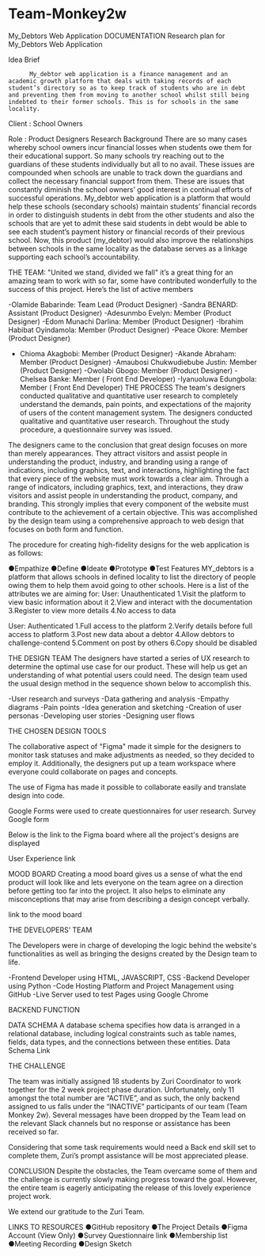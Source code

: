 # Team-Monkey2w
My_Debtors Web Application
         DOCUMENTATION
                 Research plan for My_Debtors Web Application

Idea Brief 

          My_debtor web application is a finance management and an academic growth platform that deals with taking records of each student’s directory so as to keep track of students who are in debt and preventing them from moving to another school whilst still being indebted to their former schools. This is for schools in the same locality. 

Client : School Owners

Role : Product Designers
Research Background
       There are so many cases whereby school owners incur financial losses when students owe them for their educational support. So many schools try reaching out to the guardians of these students individually but all to no avail. These issues are compounded when schools are unable to track down the guardians and collect the necessary financial support from them.  These are issues that constantly diminish the school owners’ good interest in continual efforts of successful operations. My_debtor web application is a platform that would help these schools (secondary schools) maintain students’ financial records in order to distinguish students in debt from the other students and also the schools that are yet to admit these said students in debt would be able to see each student’s payment history or financial records of their previous school. Now, this product (my_debtor) would also improve the relationships between schools in the same locality as the database serves as a linkage supporting each school’s accountability.


THE TEAM:
"United we stand, divided we fall" it’s a great thing for an amazing team to work with so far, some have contributed wonderfully  to the success of this project.
Here’s the list of active members

-Olamide Babarinde: Team Lead (Product Designer)
-Sandra BENARD: Assistant (Product Designer)
-Adesunmbo Evelyn: Member (Product Designer)
-Edom Munachi Darlina: Member  (Product Designer)
-Ibrahim Habibat Oyindamola: Member  (Product Designer)
-Peace Okore: Member  (Product Designer)
- Chioma Akagbobi: Member (Product Designer)
-Akande Abraham: Member (Product Designer)
-Amaubosi Chukwudiebube Justin: Member (Product Designer)
-Owolabi Gbogo: Member (Product Designer)
-Chelsea Banke: Member ( Front End Developer)
-Iyanuoluwa Edungbola: Member ( Front End Developer)
THE PROCESS
The team's designers conducted qualitative and quantitative user research to completely understand the demands, pain points, and expectations of the majority of users of the content management system. The designers conducted qualitative and quantitative user research. Throughout the study procedure, a questionnaire survey was issued. 

The designers came to the conclusion that great design focuses on more than merely appearances. They attract visitors and assist people in understanding the product, industry, and branding using a range of indications, including graphics, text, and interactions, highlighting the fact that every piece of the website must work towards a clear aim. Through a range of indicators, including graphics, text, and interactions, they draw visitors and assist people in understanding the product, company, and branding. This strongly implies that every component of the website must contribute to the achievement of a certain objective. This was accomplished by the design team using a comprehensive approach to web design that focuses on both form and function. 

The procedure for creating high-fidelity designs for the web application is as follows:

●Empathize
●Define
●Ideate
●Prototype
●Test
Features
MY_debtors is a platform that allows schools in defined locality to list the directory of people owing them to help them avoid going to other schools. Here is a list of the attributes we are aiming for:
User: Unauthenticated
1.Visit the platform to view basic information about it
2.View and interact with the documentation
3.Register to view more details
4.No access to data

User: Authenticated
1.Full access to the platform
2.Verify details before full access to platform
3.Post new data about a debtor
4.Allow debtors to challenge-contend
5.Comment on post by others
6.Copy should be disabled



THE DESIGN TEAM
The designers have started a series of UX research to determine the optimal use case for our product. These will help us get an understanding of what potential users could need. The design team used the usual design method in the sequence shown below to accomplish this.

-User research and surveys
-Data gathering and analysis
-Empathy diagrams
-Pain points 
-Idea generation and sketching
-Creation of user personas
-Developing user stories
-Designing user flows





THE CHOSEN DESIGN TOOLS

The collaborative aspect of "Figma" made it simple for the designers to monitor task statuses and make adjustments as needed, so they decided to employ it. Additionally, the designers put up a team workspace where everyone could collaborate on pages and concepts.

The use of Figma has made it possible to collaborate easily and translate design into code.

Google Forms were used to create questionnaires for user research.
Survey Google form

Below is the link to the Figma board where all the project's designs are displayed

User Experience link



MOOD BOARD
Creating a mood board gives us a sense of what the end product will look like and lets everyone on the team agree on a direction before getting too far into the project. It also helps to eliminate any misconceptions that may arise from  describing a design concept verbally.

link to the mood board



THE DEVELOPERS’ TEAM

The Developers were in charge of developing the logic behind the website's functionalities as well as bringing the designs created by the Design team to life.

-Frontend Developer using HTML, JAVASCRIPT, CSS
-Backend Developer using Python
-Code Hosting Platform and Project Management using GitHub
-Live Server used to test Pages using Google Chrome

BACKEND FUNCTION

DATA SCHEMA
A database schema specifies how data is arranged in a relational database, including logical constraints such as table names, fields, data types, and the connections between these entities.
Data Schema Link



THE CHALLENGE

The team was initially assigned 18 students by Zuri Coordinator to work together for the 2 week project phase duration. Unfortunately, only 11 amongst the total number are “ACTIVE”, and as such, the only backend assigned to us falls under the “INACTIVE” participants of our team (Team Monkey 2w). Several messages have been dropped by the Team lead on the relevant Slack channels but no response or assistance has been received so far. 

Considering that some task requirements would need a Back end skill set to complete them, Zuri’s prompt assistance will be most appreciated please.


CONCLUSION
Despite the obstacles, the Team overcame some of them and the challenge is currently slowly making progress toward the goal. However, the entire team is eagerly anticipating the release of this lovely experience project work. 

We extend our gratitude to the Zuri Team.

LINKS TO RESOURCES
●GitHub repository
●The Project Details
●Figma Account (View Only)
●Survey Questionnaire link
●Membership list 
●Meeting Recording
●Design Sketch
